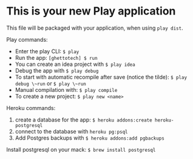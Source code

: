 This is your new Play application
=====================================

This file will be packaged with your application, when using `play dist`.

Play commands:

* Enter the play CLI: `$ play`
* Run the app: `[ghettotech] $ run`
* You can create an idea project with  `$ play idea`
* Debug the app with `$ play debug`
* To start with automatic recompile after save (notice the tilde): `$ play debug \~run` or `$ play \~run`
* Manual compilation with: `$ play compile`
* To create a new project: `$ play new <name>`


Heroku commands:

1. create a database for the app: `$ heroku addons:create heroku-postgresql`
2. connect to the database with `heroku pg:psql`
3. Add Postgres backups with `$ heroku addons:add pgbackups`


Install postgresql on your mack: `$ brew install postgresql`